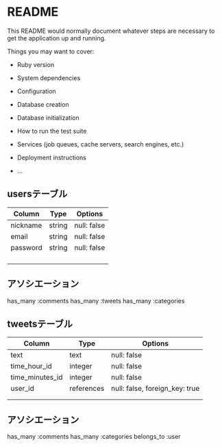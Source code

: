 # README

This README would normally document whatever steps are necessary to get the
application up and running.

Things you may want to cover:

* Ruby version

* System dependencies

* Configuration

* Database creation

* Database initialization

* How to run the test suite

* Services (job queues, cache servers, search engines, etc.)

* Deployment instructions

* ...

 ## usersテーブル

| Column   | Type   | Options     | 
| -------- | ------ | ----------- | 
| nickname | string | null: false | 
| email    | string | null: false | 
| password | string | null: false | 
|          |        |             | 
|          |        |             | 
|          |        |             | 
|          |        |             | 

## アソシエーション
has_many :comments
has_many :tweets
has_many :categories



## tweetsテーブル

| Column          | Type       | Options                        | 
| --------------- | ---------- | ------------------------------ | 
| text            | text       | null: false                    | 
| time_hour_id    | integer    | null: false                    | 
| time_minutes_id | integer    | null: false                    | 
| user_id         | references | null: false, foreign_key: true | 
|                 |            |                                | 
|                 |            |                                | 

## アソシエーション
has_many :comments
has_many :categories
belongs_to :user
